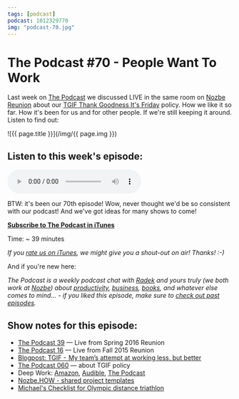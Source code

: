 ```yaml
---
tags: [podcast]
podcast: 1012329770
img: "podcast-70.jpg"
---
```


# The Podcast #70 - People Want To Work

Last week on [The Podcast][p] we discussed LIVE in the same room on [Nozbe Reunion](https://sliwinski.com/nooffice-reunion) about our [TGIF Thank Goodness It's Friday](https://sliwinski.com/tgif) policy. How we like it so far. How it's been for us and for other people. If we're still keeping it around. Listen to find out:

<!--More-->

![{{ page.title }}](/img/{{ page.img }})

## Listen to this week's episode:

<audio controls>
<source src="https://files.nozbe.com/podcast/070.mp3" type="audio/mpeg">
</audio>

BTW: it's been our 70th episode! Wow, never thought we'd be so consistent with our podcast! And we've got ideas for many shows to come!

**[Subscribe to The Podcast in iTunes][i]**

Time: ~ 39 minutes

*If you [rate us on iTunes][i], we might give you a shout-out on air! Thanks! :-)*

And if you're new here:

*The Podcast is a weekly podcast chat with [Radek][r] and yours truly (we both work at [Nozbe][n]) about [productivity](/productivity), [business](/business), [books](/books), and whatever else comes to mind… - if you liked this episode, make sure to [check out past episodes](/podcast).*

## Show notes for this episode:

  * [The Podcast 39](/podcast-39) — Live from Spring 2016 Reunion
  * [The Podcast 16](/podcast-16) — Live from Fall 2015 Reunion
  * [Blogpost: TGIF -  My team’s attempt at working less, but better](https://nooffice.org/tgif-my-teams-attempt-at-working-less-but-better-360cd61de2f8#.ubhs7mq2a)
  * [The Podcast 060](/podcast-60) — about TGIF policy
  * Deep Work: [Amazon](https://www.amazon.com/Deep-Work-Focused-Success-Distracted/dp/1455586692?tag=radexio-20), [Audible](http://www.audible.com/pd/Self-Development/Deep-Work-Audiobook/B0189PX1RQ?tag=radexio-20), [The Podcast](/podcast-46)
  * [Nozbe.HOW - shared project templates](https://how.nozbe.com/)
  * [Michael's Checklist for Olympic distance triathlon](https://nozbe.com/blog/triathlon/)

[e]: /podcast-70

[p]: /podcast
[n]: https://nozbe.com/?a=mike
[r]: https://michael.gratis/radex
[i]: https://michael.gratis/thepodcast